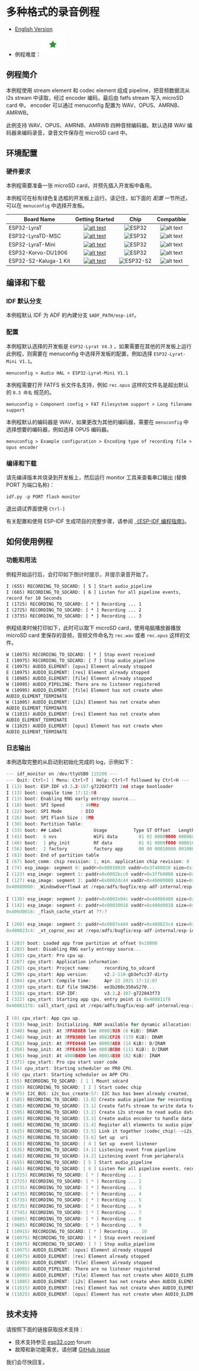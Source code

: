 
# 多种格式的录音例程

- [English Version](./README.md)
- 例程难度：![alt text](../../../docs/_static/level_basic.png "初级")


## 例程简介


本例程使用 stream element 和 codec element 组成 pipeline，把音频数据流从 i2s stream 中读取，经过 encoder 编码，最后由 fatfs stream 写入 microSD card 中。 encoder 可以通过 menuconfig 配置为 WAV、OPUS、AMRNB、AMRWB。

此例支持 WAV、OPUS、AMRNB、AMRWB 四种音频编码器。默认选择 WAV 编码器来编码录音，录音文件保存在 microSD card 中。


## 环境配置

### 硬件要求
本例程需要准备一张 microSD card，并预先插入开发板中备用。

本例程可在标有绿色复选框的开发板上运行。请记住，如下面的 *配置* 一节所述，可以在 `menuconfig` 中选择开发板。

| Board Name | Getting Started | Chip | Compatible |
|-------------------|:--------------------------------------------------------------------------------------------------------------------------------------------------------------------------------------------:|:--------------------------------------------------------------------:|:-----------------------------------------------------------------:|
| ESP32-LyraT | [![alt text](../../../docs/_static/esp32-lyrat-v4.3-side-small.jpg "ESP32-LyraT")](https://docs.espressif.com/projects/esp-adf/en/latest/get-started/get-started-esp32-lyrat.html) | <img src="../../../docs/_static/ESP32.svg" height="85" alt="ESP32"> | ![alt text](../../../docs/_static/yes-button.png "Compatible") |
| ESP32-LyraTD-MSC | [![alt text](../../../docs/_static/esp32-lyratd-msc-v2.2-small.jpg "ESP32-LyraTD-MSC")](https://docs.espressif.com/projects/esp-adf/en/latest/get-started/get-started-esp32-lyratd-msc.html) | <img src="../../../docs/_static/ESP32.svg" height="85" alt="ESP32"> | ![alt text](../../../docs/_static/yes-button.png "Compatible") |
| ESP32-LyraT-Mini | [![alt text](../../../docs/_static/esp32-lyrat-mini-v1.2-small.jpg "ESP32-LyraT-Mini")](https://docs.espressif.com/projects/esp-adf/en/latest/get-started/get-started-esp32-lyrat-mini.html) | <img src="../../../docs/_static/ESP32.svg" height="85" alt="ESP32"> | ![alt text](../../../docs/_static/yes-button.png "Compatible") |
| ESP32-Korvo-DU1906 | [![alt text](../../../docs/_static/esp32-korvo-du1906-v1.1-small.jpg "ESP32-Korvo-DU1906")](https://docs.espressif.com/projects/esp-adf/en/latest/get-started/get-started-esp32-korvo-du1906.html) | <img src="../../../docs/_static/ESP32.svg" height="85" alt="ESP32"> | ![alt text](../../../docs/_static/no-button.png "Compatible") |
| ESP32-S2-Kaluga-1 Kit | [![alt text](../../../docs/_static/esp32-s2-kaluga-1-kit-small.png "ESP32-S2-Kaluga-1 Kit")](https://docs.espressif.com/projects/esp-idf/en/latest/esp32s2/hw-reference/esp32s2/user-guide-esp32-s2-kaluga-1-kit.html) | <img src="../../../docs/_static/ESP32-S2.svg" height="100" alt="ESP32-S2"> | ![alt text](../../../docs/_static/no-button.png "Compatible") |


## 编译和下载

### IDF 默认分支
本例程默认 IDF 为 ADF 的內建分支 `$ADF_PATH/esp-idf`。

### 配置

本例程默认选择的开发板是 `ESP32-Lyrat V4.3` ，如果需要在其他的开发板上运行此例程，则需要在 menuconfig 中选择开发板的配置，例如选择 `ESP32-Lyrat-Mini V1.1`。

```
menuconfig > Audio HAL > ESP32-Lyrat-Mini V1.1
```

本例程需要打开 FATFS 长文件名支持，例如 `rec.opus` 这样的文件名是超出默认的 `8.3 命名`  规范的。

```
menuconfig > Component config > FAT Filesystem support > Long filename support
```

本例程默认的编码器是 WAV，如果更改为其他的编码器，需要在 `menuconfig` 中选择想要的编码器，例如选择 OPUS 编码器。

```
menuconfig > Example configuration > Encoding type of recording file > opus encoder
```


### 编译和下载
请先编译版本并烧录到开发板上，然后运行 monitor 工具来查看串口输出 (替换 PORT 为端口名称)：

```
idf.py -p PORT flash monitor
```

退出调试界面使用 ``Ctrl-]``

有关配置和使用 ESP-IDF 生成项目的完整步骤，请参阅 [《ESP-IDF 编程指南》](https://docs.espressif.com/projects/esp-idf/zh_CN/release-v4.2/esp32/index.html)。

## 如何使用例程

### 功能和用法
例程开始运行后，会打印如下倒计时提示，并提示录音开始了。

```
I (655) RECORDING_TO_SDCARD: [ 5 ] Start audio_pipeline
I (665) RECORDING_TO_SDCARD: [ 6 ] Listen for all pipeline events, record for 10 Seconds
I (1725) RECORDING_TO_SDCARD: [ * ] Recording ... 1
I (2725) RECORDING_TO_SDCARD: [ * ] Recording ... 2
I (3735) RECORDING_TO_SDCARD: [ * ] Recording ... 3
```

例程结束时候打印如下，此时可以取下 microSD card，使用电脑播放器播放 microSD card 里保存的音频，音频文件命名为 `rec.wav` 或者 `rec.opus` 这样的文件。

```
W (10975) RECORDING_TO_SDCARD: [ * ] Stop event received
I (10975) RECORDING_TO_SDCARD: [ 7 ] Stop audio_pipeline
E (10975) AUDIO_ELEMENT: [opus] Element already stopped
E (10975) AUDIO_ELEMENT: [res] Element already stopped
E (10985) AUDIO_ELEMENT: [file] Element already stopped
W (10995) AUDIO_PIPELINE: There are no listener registered
W (10995) AUDIO_ELEMENT: [file] Element has not create when AUDIO_ELEMENT_TERMINATE
W (11005) AUDIO_ELEMENT: [i2s] Element has not create when AUDIO_ELEMENT_TERMINATE
W (11015) AUDIO_ELEMENT: [res] Element has not create when AUDIO_ELEMENT_TERMINATE
W (11025) AUDIO_ELEMENT: [opus] Element has not create when AUDIO_ELEMENT_TERMINATE
```


### 日志输出
本例选取完整的从启动到初始化完成的 log，示例如下：

```c
--- idf_monitor on /dev/ttyUSB0 115200 ---
--- Quit: Ctrl+] | Menu: Ctrl+T | Help: Ctrl+T followed by Ctrl+H ---
I (13) boot: ESP-IDF v3.3.2-107-g722043f73 2nd stage bootloader
I (13) boot: compile time 17:12:08
I (13) boot: Enabling RNG early entropy source...
I (18) boot: SPI Speed      : 40MHz
I (22) boot: SPI Mode       : DIO
I (26) boot: SPI Flash Size : 8MB
I (30) boot: Partition Table:
I (33) boot: ## Label            Usage          Type ST Offset   Length
I (41) boot:  0 nvs              WiFi data        01 02 00009000 00006000
I (48) boot:  1 phy_init         RF data          01 01 0000f000 00001000
I (56) boot:  2 factory          factory app      00 00 00010000 00100000
I (63) boot: End of partition table
I (67) boot_comm: chip revision: 1, min. application chip revision: 0
I (74) esp_image: segment 0: paddr=0x00010020 vaddr=0x3f400020 size=0x1bc98 (113816) map
I (123) esp_image: segment 1: paddr=0x0002bcc0 vaddr=0x3ffb0000 size=0x01f7c (  8060) load
I (127) esp_image: segment 2: paddr=0x0002dc44 vaddr=0x40080000 size=0x00400 (  1024) load
0x40080000: _WindowOverflow4 at /repo/adfs/bugfix/esp-adf-internal/esp-idf/components/freertos/xtensa_vectors.S:1779

I (130) esp_image: segment 3: paddr=0x0002e04c vaddr=0x40080400 size=0x01fc4 (  8132) load
I (142) esp_image: segment 4: paddr=0x00030018 vaddr=0x400d0018 size=0x4e4b4 (320692) map
0x400d0018: _flash_cache_start at ??:?

I (260) esp_image: segment 5: paddr=0x0007e4d4 vaddr=0x400823c4 size=0x0910c ( 37132) load
0x400823c4: _xt_coproc_exc at /repo/adfs/bugfix/esp-adf-internal/esp-idf/components/freertos/xtensa_vectors.S:1019

I (283) boot: Loaded app from partition at offset 0x10000
I (283) boot: Disabling RNG early entropy source...
I (283) cpu_start: Pro cpu up.
I (287) cpu_start: Application information:
I (292) cpu_start: Project name:     recording_to_sdcard
I (298) cpu_start: App version:      v2.2-110-gb3efcc37-dirty
I (304) cpu_start: Compile time:     Apr 22 2021 17:12:07
I (310) cpu_start: ELF file SHA256:  ee3b208c350a5270...
I (316) cpu_start: ESP-IDF:          v3.3.2-107-g722043f73
I (322) cpu_start: Starting app cpu, entry point is 0x400811f8
0x400811f8: call_start_cpu1 at /repo/adfs/bugfix/esp-adf-internal/esp-idf/components/esp32/cpu_start.c:268

I (0) cpu_start: App cpu up.
I (333) heap_init: Initializing. RAM available for dynamic allocation:
I (340) heap_init: At 3FFAE6E0 len 00001920 (6 KiB): DRAM
I (346) heap_init: At 3FFB30D8 len 0002CF28 (179 KiB): DRAM
I (352) heap_init: At 3FFE0440 len 00003AE0 (14 KiB): D/IRAM
I (358) heap_init: At 3FFE4350 len 0001BCB0 (111 KiB): D/IRAM
I (365) heap_init: At 4008B4D0 len 00014B30 (82 KiB): IRAM
I (371) cpu_start: Pro cpu start user code
I (54) cpu_start: Starting scheduler on PRO CPU.
I (0) cpu_start: Starting scheduler on APP CPU.
I (55) RECORDING_TO_SDCARD: [ 1 ] Mount sdcard
I (555) RECORDING_TO_SDCARD: [ 2 ] Start codec chip
W (575) I2C_BUS: i2c_bus_create:57: I2C bus has been already created, [port:0]
I (585) RECORDING_TO_SDCARD: [3.0] Create audio pipeline for recording
I (585) RECORDING_TO_SDCARD: [3.1] Create fatfs stream to write data to sdcard
I (595) RECORDING_TO_SDCARD: [3.2] Create i2s stream to read audio data from codec chip
I (605) RECORDING_TO_SDCARD: [3.3] Create audio encoder to handle data
I (605) RECORDING_TO_SDCARD: [3.4] Register all elements to audio pipeline
I (615) RECORDING_TO_SDCARD: [3.5] Link it together [codec_chip]-->i2s_stream-->audio_encoder-->fatfs_stream-->[sdcard]
I (625) RECORDING_TO_SDCARD: [3.6] Set up  uri
I (635) RECORDING_TO_SDCARD: [ 4 ] Set up  event listener
I (635) RECORDING_TO_SDCARD: [4.1] Listening event from pipeline
I (645) RECORDING_TO_SDCARD: [4.2] Listening event from peripherals
I (655) RECORDING_TO_SDCARD: [ 5 ] Start audio_pipeline
I (665) RECORDING_TO_SDCARD: [ 6 ] Listen for all pipeline events, record for 10 Seconds
I (1725) RECORDING_TO_SDCARD: [ * ] Recording ... 1
I (2725) RECORDING_TO_SDCARD: [ * ] Recording ... 2
I (3735) RECORDING_TO_SDCARD: [ * ] Recording ... 3
I (4735) RECORDING_TO_SDCARD: [ * ] Recording ... 4
I (5735) RECORDING_TO_SDCARD: [ * ] Recording ... 5
I (6735) RECORDING_TO_SDCARD: [ * ] Recording ... 6
I (7745) RECORDING_TO_SDCARD: [ * ] Recording ... 7
I (8885) RECORDING_TO_SDCARD: [ * ] Recording ... 8
I (9885) RECORDING_TO_SDCARD: [ * ] Recording ... 9
I (10915) RECORDING_TO_SDCARD: [ * ] Recording ... 10
W (10975) RECORDING_TO_SDCARD: [ * ] Stop event received
I (10975) RECORDING_TO_SDCARD: [ 7 ] Stop audio_pipeline
E (10975) AUDIO_ELEMENT: [opus] Element already stopped
E (10975) AUDIO_ELEMENT: [res] Element already stopped
E (10985) AUDIO_ELEMENT: [file] Element already stopped
W (10995) AUDIO_PIPELINE: There are no listener registered
W (10995) AUDIO_ELEMENT: [file] Element has not create when AUDIO_ELEMENT_TERMINATE
W (11005) AUDIO_ELEMENT: [i2s] Element has not create when AUDIO_ELEMENT_TERMINATE
W (11015) AUDIO_ELEMENT: [res] Element has not create when AUDIO_ELEMENT_TERMINATE
W (11025) AUDIO_ELEMENT: [opus] Element has not create when AUDIO_ELEMENT_TERMINATE

```

## 技术支持
请按照下面的链接获取技术支持：

- 技术支持参见 [esp32.com](https://esp32.com/viewforum.php?f=20) forum
- 故障和新功能需求，请创建 [GitHub issue](https://github.com/espressif/esp-adf/issues)

我们会尽快回复。
